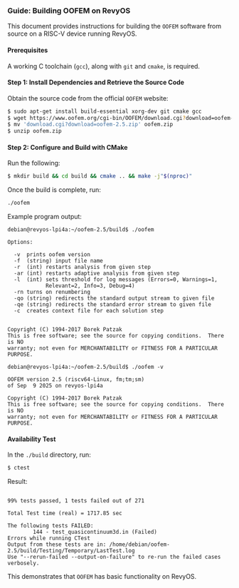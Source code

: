 ### **Guide: Building OOFEM on RevyOS**

This document provides instructions for building the `OOFEM` software from source on a RISC-V device running RevyOS.


#### **Prerequisites**

A working C toolchain (`gcc`), along with `git` and `cmake`, is required.

#### **Step 1: Install Dependencies and Retrieve the Source Code**

Obtain the source code from the official `OOFEM` website:

```bash
$ sudo apt-get install build-essential xorg-dev git cmake gcc
$ wget https://www.oofem.org/cgi-bin/OOFEM/download.cgi?download=oofem-2.5.zip
$ mv 'download.cgi?download=oofem-2.5.zip' oofem.zip
$ unzip oofem.zip
```

#### **Step 2: Configure and Build with CMake**

Run the following:

```bash
$ mkdir build && cd build && cmake .. && make -j"$(nproc)"
```

Once the build is complete, run:

```bash
./oofem
```

Example program output:

```text
debian@revyos-lpi4a:~/oofem-2.5/build$ ./oofem

Options:

  -v  prints oofem version
  -f  (string) input file name
  -r  (int) restarts analysis from given step
  -ar (int) restarts adaptive analysis from given step
  -l  (int) sets threshold for log messages (Errors=0, Warnings=1,
            Relevant=2, Info=3, Debug=4)
  -rn turns on renumbering
  -qo (string) redirects the standard output stream to given file
  -qe (string) redirects the standard error stream to given file
  -c  creates context file for each solution step


Copyright (C) 1994-2017 Borek Patzak
This is free software; see the source for copying conditions.  There is NO
warranty; not even for MERCHANTABILITY or FITNESS FOR A PARTICULAR PURPOSE.

debian@revyos-lpi4a:~/oofem-2.5/build$ ./oofem -v

OOFEM version 2.5 (riscv64-Linux, fm;tm;sm)
of Sep  9 2025 on revyos-lpi4a

Copyright (C) 1994-2017 Borek Patzak
This is free software; see the source for copying conditions.  There is NO
warranty; not even for MERCHANTABILITY or FITNESS FOR A PARTICULAR PURPOSE.
```

#### **Availability Test**

In the `./build` directory, run:

```bash
$ ctest
```

Result:

```text

99% tests passed, 1 tests failed out of 271

Total Test time (real) = 1717.85 sec

The following tests FAILED:
        144 - test_quasicontinuum3d.in (Failed)
Errors while running CTest
Output from these tests are in: /home/debian/oofem-2.5/build/Testing/Temporary/LastTest.log
Use "--rerun-failed --output-on-failure" to re-run the failed cases verbosely.
```

This demonstrates that `OOFEM` has basic functionality on RevyOS.
